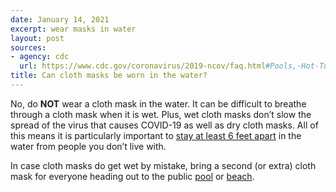 ```yaml
---
date: January 14, 2021
excerpt: wear masks in water
layout: post
sources:
- agency: cdc
  url: https://www.cdc.gov/coronavirus/2019-ncov/faq.html#Pools,-Hot-Tubs,-and-Water-Playgrounds
title: Can cloth masks be worn in the water?
---
```


No, do **NOT** wear a cloth mask in the water. It can be difficult to breathe through a cloth mask when it is wet. Plus, wet cloth masks don’t slow the spread of the virus that causes COVID-19 as well as dry cloth masks. All of this means it is particularly important to [stay at least 6 feet apart](https://www.cdc.gov/coronavirus/2019-ncov/prevent-getting-sick/social-distancing.html) in the water from people you don’t live with.

In case cloth masks do get wet by mistake, bring a second (or extra) cloth mask for everyone heading out to the public [pool](https://www.cdc.gov/coronavirus/2019-ncov/community/parks-rec/aquatic-venues.html) or [beach](https://www.cdc.gov/coronavirus/2019-ncov/community/parks-rec/public-beaches.html).